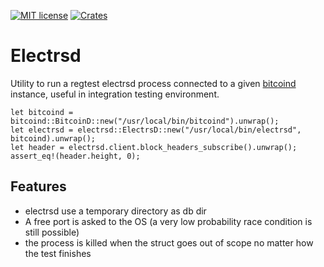 [![MIT license](https://img.shields.io/github/license/RCasatta/electrsd)](https://github.com/RCasatta/electrsd/blob/master/LICENSE)
[![Crates](https://img.shields.io/crates/v/electrsd.svg)](https://crates.io/crates/electrsd)

# Electrsd

Utility to run a regtest electrsd process connected to a given [bitcoind](https://github.com/RCasatta/bitcoind) instance, 
useful in integration testing environment.

```
let bitcoind = bitcoind::BitcoinD::new("/usr/local/bin/bitcoind").unwrap();
let electrsd = electrsd::ElectrsD::new("/usr/local/bin/electrsd", bitcoind).unwrap();
let header = electrsd.client.block_headers_subscribe().unwrap();
assert_eq!(header.height, 0);
```

## Features

  * electrsd use a temporary directory as db dir
  * A free port is asked to the OS (a very low probability race condition is still possible) 
  * the process is killed when the struct goes out of scope no matter how the test finishes
